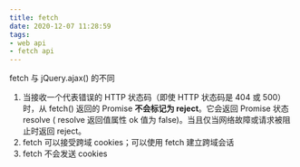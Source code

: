 ```yaml
---
title: fetch
date: 2020-12-07 11:28:59
tags:
- web api
- fetch api
---
```


fetch 与 jQuery.ajax() 的不同
1.  当接收一个代表错误的 HTTP 状态码（即使 HTTP 状态码是 404 或 500）时，从 fetch() 返回的 Promise **不会标记为 reject**。它会返回 Promise 状态 resolve ( resolve 返回值属性 ok 值为 false)。当且仅当网络故障或请求被阻止时返回 reject。
2.  fetch 可以接受跨域 cookies；可以使用 fetch 建立跨域会话
3.  fetch 不会发送 cookies
